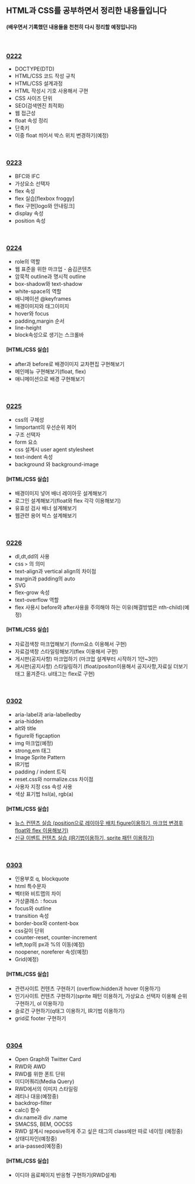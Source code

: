 ## HTML과 CSS를 공부하면서 정리한 내용들입니다   

#### (배우면서 기록했던 내용들을 천천히 다시 정리할 예정입니다)        

<br>

### [0222](https://github.com/heejung-gjt/TIL/blob/master/HTML-CSS/0222-html%EC%A0%95%EB%A6%AC.md)    

- DOCTYPE(DTD)    
- HTML/CSS 코드 작성 규칙    
- HTML/CSS 설계과정    
- HTML 작성시 기호 사용해서 구현   
- CSS 사이즈 단위      
- SEO(검색엔진 최적화)   
- 웹 접근성   
- float 속성 정리    
- 단축키       
- 이중 float 씌어서 박스 위치 변경하기(예정)    
<br>


 ### [0223](https://github.com/heejung-gjt/TIL/blob/master/HTML-CSS/0223-html%EC%A0%95%EB%A6%AC.md)
- BFC와 IFC        
- 가상요소 선택자       
- flex 속성    
- flex 실습[flexbox froggy]     
- flex 구현[logo와 안내링크]             
- display 속성        
- position 속성           
<br>

 ### [0224](https://github.com/heejung-gjt/TIL/blob/master/HTML-CSS/0224-html%EC%A0%95%EB%A6%AC.md)
- role의 역할            
- 웹 표준을 위한 마크업 - 숨김콘텐츠    
- 암묵적 outline과 명시적 outline     
- box-shadow와 text-shadow          
- white-space의 역할        
- 애니메이션 @keyframes         
- 배경이미지와 태그이미지     
- hover와 focus          
- padding,margin 순서      
- line-height     
- block속성으로 생기는 스크롤바      

#### [HTML/CSS 실습]    
- after과 before로 배경이미지 교차편집 구현해보기         
- 메인메뉴 구현해보기(float, flex)        
- 애니메이션으로 배경 구현해보기     
<br>

### [0225](https://github.com/heejung-gjt/TIL/blob/master/HTML-CSS/0225-html%EC%A0%95%EB%A6%AC.md)
- css의 구체성     
- !important의 우선순위 제어       
- 구조 선택자    
- form 요소          
- css 설계시 user agent stylesheet       
- text-indent 속성     
- background 와 background-image   

#### [HTML/CSS 실습]    
- 배경이미지 넣어 배너 레이아웃 설계해보기      
- 로그인 설계해보기(float와 flex 각각 이용해보기)   
- 유효성 검사 배너 설계해보기   
- 웹관련 용어 박스 설계해보기    
<br>

### [0226](https://github.com/heejung-gjt/TIL/blob/master/HTML-CSS/0226-html%EC%A0%95%EB%A6%AC.md)
- dl,dt,dd의 사용           
- css ```>``` 의 의미    
- text-align과 vertical align의 차이점     
- margin과 padding의 auto     
- SVG        
- flex-grow 속성         
- text-overflow 역할      
- flex 사용시 before와 after사용을 주의해야 하는 이유(해결방법은 nth-child)(예정)   

#### [HTML/CSS 실습]    
- 자료검색창 마크업해보기 (form요소 이용해서 구현)     
- 자료검색창 스타일링해보기(flex 이용해서 구현)    
- 게시판(공지사항) 마크업하기 (마크업 설계부터 시작하기 1안~3안)   
- 게시판(공지사항) 스타일링하기 (float/positon이용해서 공지사항,자료실 더보기 태그 옮겨준다. ul태그는 flex로 구현)          


<br>

### [0302](https://github.com/heejung-gjt/TIL/blob/master/HTML-CSS/0302-html%EC%A0%95%EB%A6%AC.md)
     
- aria-label과 aria-labelledby      
- aria-hidden       
- alt와 title    
- figure와 figcaption    
- img 마크업(예정)           
- strong,em 태그     
- Image Sprite Pattern   
- IR기법   
- padding / indent 트릭    
- reset.css와 normalize.css 차이점    
- 사용자 지정 css 속성 사용    
- 색상 표기법 hsl(a), rgb(a)    

#### [HTML/CSS 실습]    
- [뉴스 컨텐츠 실습 (position으로 레이아웃 배치,figure이용하기, 마크업 변경후 float와 flex 이용해보기)](https://github.com/heejung-gjt/HTML5-CSS3/tree/master/%EC%9B%B9%EC%82%AC%EC%9D%B4%ED%8A%B8%20%EA%B5%AC%ED%98%84/%EC%83%88%EC%86%8C%EC%8B%9D%20%EB%A7%88%ED%81%AC%EC%97%85%20%EB%B0%8F%20%EB%94%94%EC%9E%90%EC%9D%B8)       
- [신규 이벤트 컨텐츠 실습 (IR기법이용하기, sprite 패턴 이용하기)](https://github.com/heejung-gjt/HTML5-CSS3/tree/master/%EC%9B%B9%EC%82%AC%EC%9D%B4%ED%8A%B8%20%EA%B5%AC%ED%98%84/%EC%8B%A0%EA%B7%9C%20%EC%9D%B4%EB%B2%A4%ED%8A%B8%20%EB%B0%8F%20%EA%B4%80%EB%A0%A8%20%EC%82%AC%EC%9D%B4%ED%8A%B8%20%EB%A7%88%ED%81%AC%EC%97%85%20%EB%B0%8F%20%EB%94%94%EC%9E%90%EC%9D%B8)    

<br>

### [0303](https://github.com/heejung-gjt/TIL/blob/master/HTML-CSS/0303-html%EC%A0%95%EB%A6%AC.md)   

- 인용부호 q, blockquote    
- html 특수문자    
- 벡터와 비트맵의 차이    
- 가상클래스 : focus    
- focus와 outline    
- transition 속성    
- border-box와 content-box    
- css길이 단위
- counter-reset, counter-increment
- left,top의 px과 %의 이동(예정)           
- noopener, noreferer 속성(예정)    
- Grid(예정)    

#### [HTML/CSS 실습]    
- 관련사이트 컨텐츠 구현하기 (overflow:hidden과 hover 이용하기)    
- 인기사이트 컨텐츠 구현하기(sprite 패턴 이용하기, 가상요소 선택자 이용해 순위 구현하기, ol 이용하기)    
- 슬로건 구현하기(q태그 이용하기, IR기법 이용하기)   
- grid로 footer 구현하기   
<br>

### [0304](https://github.com/heejung-gjt/TIL/blob/master/HTML-CSS/0305-html%20%EC%A0%95%EB%A6%AC.md)   

- Open Graph와 Twitter Card   
- RWD와 AWD        
- RWD를 위한 폰트 단위       
- 미디어쿼리(Media Query)     
- RWD에서의 이미지 스타일링       
- 레티나 대응(예정중)    
- backdrop-filter  
- calc() 함수  
- div.name과 div .name    
- SMACSS, BEM, OOCSS   
- RWD 설계시 reposive하게 주고 싶은 태그의 class에만 따로 네이밍 (예정중)      
- 상태디자인(예정중)        
- aria-passed(예정중)       

#### [HTML/CSS 실습]    
- 이디야 음료페이지 반응형 구현하기(RWD설계)     
<br>











